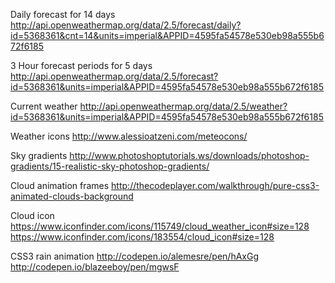 Daily forecast for 14 days
http://api.openweathermap.org/data/2.5/forecast/daily?id=5368361&cnt=14&units=imperial&APPID=4595fa54578e530eb98a555b672f6185

3 Hour forecast periods for 5 days
http://api.openweathermap.org/data/2.5/forecast?id=5368361&units=imperial&APPID=4595fa54578e530eb98a555b672f6185

Current weather
http://api.openweathermap.org/data/2.5/weather?id=5368361&units=imperial&APPID=4595fa54578e530eb98a555b672f6185

Weather icons
http://www.alessioatzeni.com/meteocons/

Sky gradients
http://www.photoshoptutorials.ws/downloads/photoshop-gradients/15-realistic-sky-photoshop-gradients/

Cloud animation frames
http://thecodeplayer.com/walkthrough/pure-css3-animated-clouds-background

Cloud icon
https://www.iconfinder.com/icons/115749/cloud_weather_icon#size=128
https://www.iconfinder.com/icons/183554/cloud_icon#size=128

CSS3 rain animation
http://codepen.io/alemesre/pen/hAxGg
http://codepen.io/blazeeboy/pen/mgwsF